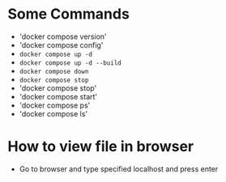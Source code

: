 # Some Commands
- 'docker compose version'
- 'docker compose config'
- `docker compose up -d`
- `docker compose up -d --build`
- `docker compose down`
- `docker compose stop`
- 'docker compose stop'
- 'docker compose start'
- 'docker compose ps'
- 'docker compose ls'

# How to view file in browser
- Go to browser and type specified localhost and press enter